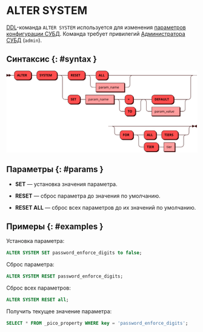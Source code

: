 # ALTER SYSTEM

[DDL](ddl.md)-команда `ALTER SYSTEM` используется для изменения
[параметров конфигурации СУБД](../../reference/db_config.md). Команда требует
привилегий [Администратора СУБД](../../tutorial/access_control.md#admin)
(`admin`).

## Синтаксис {: #syntax }

![ALTER SYSTEM](../../images/ebnf/alter_system.svg)

## Параметры {: #params }

* **SET** — установка значения параметра.

* **RESET** — сброс параметра до значения по умолчанию.

* **RESET ALL** — сброс всех параметров до их значений по умолчанию.

## Примеры {: #examples }

Установка параметра:

```sql
ALTER SYSTEM SET password_enforce_digits to false;
```

Сброс параметра:

```sql
ALTER SYSTEM RESET password_enforce_digits;
```

Сброс всех параметров:

```sql
ALTER SYSTEM RESET all;
```

Получить текущее значение параметра:

```sql
SELECT * FROM _pico_property WHERE key = 'password_enforce_digits';
```
